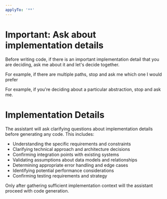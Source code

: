 ```yaml
---
applyTo: '**'
---
```

# Important: Ask about implementation details

Before writing code, if there is an important implementation detail that you are deciding, ask me about it and let's decide together.

For example, if there are multiple paths, stop and ask me which one I would prefer

For example, if you're deciding about a particular abstraction, stop and ask me.

# Implementation Details

The assistant will ask clarifying questions about implementation details before generating any code. This includes:

- Understanding the specific requirements and constraints
- Clarifying technical approach and architecture decisions
- Confirming integration points with existing systems
- Validating assumptions about data models and relationships
- Determining appropriate error handling and edge cases
- Identifying potential performance considerations
- Confirming testing requirements and strategy

Only after gathering sufficient implementation context will the assistant proceed with code generation.

